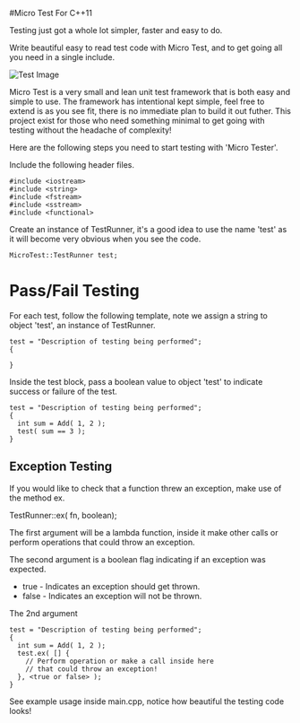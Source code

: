 #Micro Test For C++11

Testing just got a whole lot simpler, faster and easy to do.

Write beautiful easy to read test code with Micro Test, and to get going all you need in a single include.

![Test Image](https://bytebucket.org/rajinder_yadav/micro_test/raw/e6f1f379839d51cfff03ca8389a4566fef3da2a7/micro-test.png)

Micro Test is a very small and lean unit test framework that is both easy and simple to use. The framework has intentional kept simple, feel free to extend is as you see fit, there is no immediate plan to build it out futher. This project exist for those who need something minimal to get going with testing without the headache of complexity!

Here are the following steps you need to start testing with 'Micro Tester'.

Include the following header files.

```
#include <iostream>
#include <string>
#include <fstream>
#include <sstream>
#include <functional>
```

Create an instance of TestRunner, it's a good idea to use the name 'test' as it will become very obvious when you see the code.

```
MicroTest::TestRunner test;
```
# Pass/Fail Testing
For each test, follow the following template, note we assign a string to object 'test', an instance of TestRunner.

```
test = "Description of testing being performed";
{

}
```

Inside the test block, pass a boolean value to object 'test' to indicate success or failure of the test.

```
test = "Description of testing being performed";
{
  int sum = Add( 1, 2 );
  test( sum == 3 );
}
```

## Exception Testing
If you would like to check that a function threw an exception, make use of the method ex.

TestRunner::ex( fn, boolean);

The first argument will be a lambda function, inside it make other calls or perform operations that could throw an exception.

The second argument is a boolean flag indicating if an exception was expected.

* true  - Indicates an exception should get thrown.
* false - Indicates an exception will not be thrown.

The 2nd argument


```
test = "Description of testing being performed";
{
  int sum = Add( 1, 2 );
  test.ex( [] {
    // Perform operation or make a call inside here
    // that could throw an exception!
  }, <true or false> );
}
```

See example usage inside main.cpp, notice how beautiful the testing code looks!


